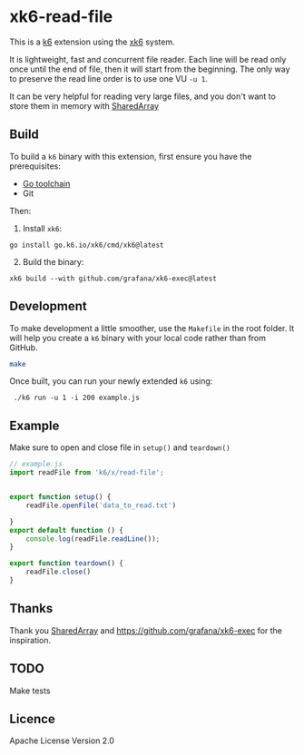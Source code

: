 # xk6-read-file

This is a [k6](https://go.k6.io/k6) extension using the
[xk6](https://github.com/grafana/xk6) system.

It is lightweight, fast and concurrent file reader. Each line will be read only once until 
the end of file, then it will start from the beginning.
The only way to preserve the read line order is to use one VU `-u 1`. 

It can be very helpful for reading very large files, and you don't want to store them in memory 
with [SharedArray](https://k6.io/docs/javascript-api/k6-data/sharedarray/)

## Build

To build a `k6` binary with this extension, first ensure you have the prerequisites:

- [Go toolchain](https://go101.org/article/go-toolchain.html)
- Git

Then:

1. Install `xk6`:
  ```shell
  go install go.k6.io/xk6/cmd/xk6@latest
  ```

2. Build the binary:
  ```shell
  xk6 build --with github.com/grafana/xk6-exec@latest
  ```

## Development
To make development a little smoother, use the `Makefile` in the root folder. 
It will help you create a `k6` binary with your local code rather than from GitHub.

```bash
make
```
Once built, you can run your newly extended `k6` using:
```shell
 ./k6 run -u 1 -i 200 example.js
 ```

## Example

Make sure to open and close file in `setup()` and `teardown()`

```javascript
// example.js
import readFile from 'k6/x/read-file';


export function setup() {
    readFile.openFile('data_to_read.txt')

}
export default function () {
    console.log(readFile.readLine());
}

export function teardown() {
    readFile.close()
}
```

## Thanks
Thank you [SharedArray](https://k6.io/docs/javascript-api/k6-data/sharedarray/) and https://github.com/grafana/xk6-exec for the inspiration.

## TODO
Make tests

## Licence
Apache License Version 2.0
